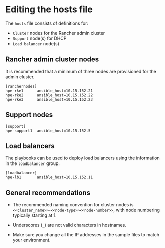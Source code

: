 # Editing the hosts file

The `hosts` file consists of definitions for:

- `Cluster` nodes for the Rancher admin cluster
- `Support` node(s) for DHCP
- `Load balancer` node(s)


## Rancher admin cluster nodes

It is recommended that a minimum of three nodes are provisioned for the admin cluster.

```
[ranchernodes]
hpe-rke1      ansible_host=10.15.152.21
hpe-rke2      ansible_host=10.15.152.22
hpe-rke3      ansible_host=10.15.152.23
```

## Support nodes

```
[support]
hpe-support1  ansible_host=10.15.152.5
```

## Load balancers

The playbooks can be used to deploy load balancers using the
information in the `loadbalancer` group.

```
[loadbalancer]
hpe-lb1       ansible_host=10.15.152.11
```



## General recommendations

- The recommended naming convention for cluster nodes is  ``<<cluster_name>>``-``<<node-type>><<node-number>>``, with
node numbering typically starting at 1. 

- Underscores (`_`) are not valid characters in hostnames.

- Make sure you change all the IP addresses in the sample files to match your environment.
